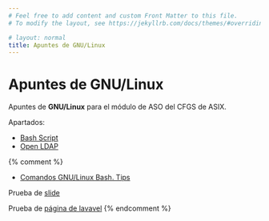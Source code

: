 ```yaml
---
# Feel free to add content and custom Front Matter to this file.
# To modify the layout, see https://jekyllrb.com/docs/themes/#overriding-theme-defaults

# layout: normal
title: Apuntes de GNU/Linux
---
```


# Apuntes de **GNU/Linux**

Apuntes de **GNU/Linux**  para el módulo de ASO del CFGS de ASIX.

Apartados:

- [Bash Script](./Linux_02_Bash_Script/)
- [Open LDAP](./ldap/)



{% comment %} 
- [Comandos GNU/Linux Bash. Tips](./Linux_01_Comandos_Basicos/)

Prueba de [slide](./md/es/slides/00.html)

Prueba de [página de lavavel](./md/es/00.md)
{% endcomment %}

